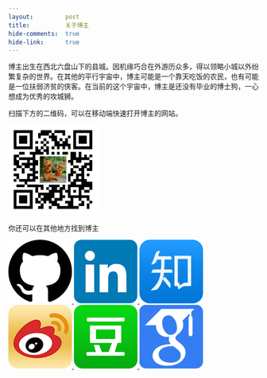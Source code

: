 ```yaml
---
layout:         post
title:          关于博主
hide-comments:  true
hide-link:      true
---
```


博主出生在西北六盘山下的县城。因机缘巧合在外游历众多，得以领略小城以外纷繁复杂的世界。在其他的平行宇宙中，博主可能是一个靠天吃饭的农民，也有可能是一位扶弱济贫的侠客。在当前的这个宇宙中，博主是还没有毕业的博士狗，一心想成为优秀的攻城狮。

扫描下方的二维码，可以在移动端快速打开博主的网站。

<img src="/images/qr.png" width="180" height="180">

你还可以在其他地方找到博主

<a href="https://github.com/ZhenruiChen" target="_blank">
  <img class="icon" src="/images/icon/github_icon.png" title="GitHub">
</a><a href="https://www.linkedin.com/pub/zhenrui-chen/36/968/622" target="_blank">
  <img class="icon" src="/images/icon/linkedin_icon.png" title="LinkedIn">
</a><a href="http://www.zhihu.com/people/chenzr08" target="_blank">
  <img class="icon" src="/images/icon/zhihu_icon.png" title="知乎">
</a><a href="http://weibo.com/hidreamworld" target="_blank">
  <img class="icon" src="/images/icon/weibo_icon.png" title="微博">
</a><a href="http://www.douban.com/people/48262291/" target="_blank">
  <img class="icon" src="/images/icon/douban_icon.png" title="豆瓣">
</a><a href="http://homepage.zhenruichen.com/" target="_blank">
  <img class="icon" src="/images/icon/scholar.png" title="学术主页">
</a>
